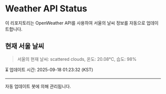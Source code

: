 
# Weather API Status

이 리포지토리는 OpenWeather API를 사용하여 서울의 날씨 정보를 자동으로 업데이트합니다.

## 현재 서울 날씨
> 서울의 현재 날씨: scattered clouds, 온도: 20.08°C, 습도: 98%

⏳ 업데이트 시간: 2025-09-18 01:23:32 (KST)

---
자동 업데이트 봇에 의해 관리됩니다.
